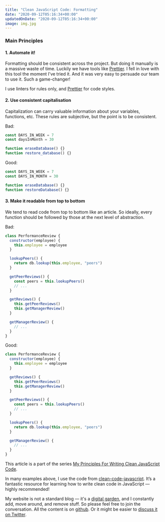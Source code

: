 ```yaml
---
title: "Clean JavaScript Code: Formatting"
date: "2020-09-12T05:16:34+00:00"
updatedOnDate: "2020-09-12T05:16:34+00:00"
image: img.jpg
---
```


### Main Principles

#### 1. Automate it!

Formatting should be consistent across the project. But doing it manually is a massive waste of time. Luckily we have tools like [Prettier](https://prettier.io/). I fell in love with this tool the moment I've tried it. And it was very easy to persuade our team to use it. Such a game-changer!

I use linters for rules only, and [Prettier](https://prettier.io/) for code styles.

#### 2. Use consistent capitalisation

Capitalization can carry valuable information about your variables,
functions, etc. These rules are subjective, but the point is to be consistent.

Bad:

```javascript
const DAYS_IN_WEEK = 7
const daysInMonth = 30

function eraseDatabase() {}
function restore_database() {}
```

Good:

```javascript
const DAYS_IN_WEEK = 7
const DAYS_IN_MONTH = 30

function eraseDatabase() {}
function restoreDatabase() {}
```

#### 3. Make it readable from top to bottom

We tend to read code from top to bottom like an article. So ideally, every function should be followed by those at the next level of abstraction.

Bad:

```javascript
class PerformanceReview {
  constructor(employee) {
    this.employee = employee
  }

  lookupPeers() {
    return db.lookup(this.employee, "peers")
  }

  getPeerReviews() {
    const peers = this.lookupPeers()
    // ...
  }

  getReviews() {
    this.getPeerReviews()
    this.getManagerReview()
  }

  getManagerReview() {
    // ...
  }
}
```

Good:

```javascript
class PerformanceReview {
  constructor(employee) {
    this.employee = employee
  }

  getReviews() {
    this.getPeerReviews()
    this.getManagerReview()
  }

  getPeerReviews() {
    const peers = this.lookupPeers()
    // ...
  }

  lookupPeers() {
    return db.lookup(this.employee, "peers")
  }

  getManagerReview() {
    // ...
  }
}
```

<section class="separator"><em></em><em></em><em></em></section>

This article is a part of the series [My Principles For Writing Clean JavaScript Code](https://anastasiya.dev/clean-js-code/).

In many examples above, I use the code from [clean-code-javascript](https://github.com/ryanmcdermott/clean-code-javascript). It’s a fantastic resource for learning how to write clean code in JavaScript — highly recommended!

My website is not a standard blog — it's a [digital garden](https://anastasiya.dev/why-digital-garden/), and I constantly add, move around, and remove stuff. So please feel free to join the conversation. All the content is on [github](https://github.com/1itvinka/anastasiya.dev/tree/master/content/blog). Or it might be easier to [discuss it on Twitter](https://mobile.twitter.com/search?q=https://anastasiya.dev/formatting/).
